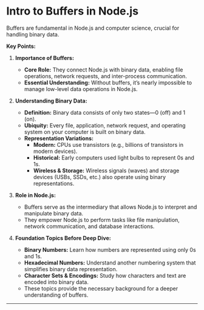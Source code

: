 # Intro to Buffers in Node.js

Buffers are fundamental in Node.js and computer science, crucial for handling binary data.

**Key Points:**

1. **Importance of Buffers:**

   - **Core Role:** They connect Node.js with binary data, enabling file operations, network requests, and inter-process communication.
   - **Essential Understanding:** Without buffers, it’s nearly impossible to manage low-level data operations in Node.js.

2. **Understanding Binary Data:**

   - **Definition:** Binary data consists of only two states—0 (off) and 1 (on).
   - **Ubiquity:** Every file, application, network request, and operating system on your computer is built on binary data.
   - **Representation Variations:**
     - **Modern:** CPUs use transistors (e.g., billions of transistors in modern devices).
     - **Historical:** Early computers used light bulbs to represent 0s and 1s.
     - **Wireless & Storage:** Wireless signals (waves) and storage devices (USBs, SSDs, etc.) also operate using binary representations.

3. **Role in Node.js:**

   - Buffers serve as the intermediary that allows Node.js to interpret and manipulate binary data.
   - They empower Node.js to perform tasks like file manipulation, network communication, and database interactions.

4. **Foundation Topics Before Deep Dive:**
   - **Binary Numbers:** Learn how numbers are represented using only 0s and 1s.
   - **Hexadecimal Numbers:** Understand another numbering system that simplifies binary data representation.
   - **Character Sets & Encodings:** Study how characters and text are encoded into binary data.
   - These topics provide the necessary background for a deeper understanding of buffers.

---
